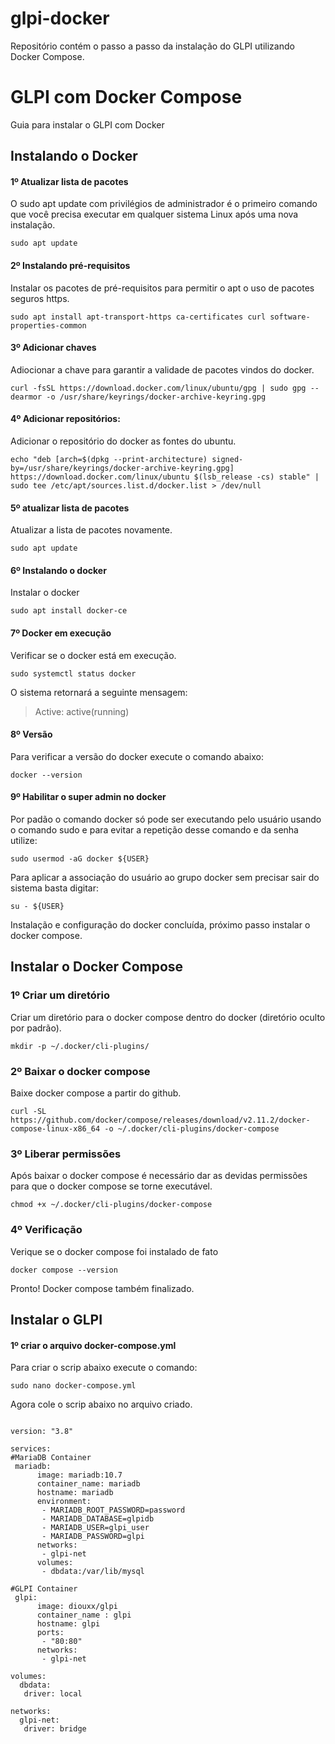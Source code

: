 # glpi-docker
Repositório contém o passo a passo da instalação do GLPI utilizando Docker Compose.

# GLPI com Docker Compose
Guia para instalar o GLPI com Docker

## Instalando o Docker

#### 1º Atualizar lista de pacotes

O sudo apt update com privilégios de administrador é o primeiro comando que você precisa executar em qualquer sistema Linux após uma nova instalação.

~~~
sudo apt update
~~~

#### 2º Instalando pré-requisitos

Instalar os pacotes de pré-requisitos para permitir o apt o uso de pacotes seguros https.

~~~
sudo apt install apt-transport-https ca-certificates curl software-properties-common
~~~

#### 3º Adicionar chaves

Adiocionar a chave para garantir a validade de pacotes vindos do docker.

~~~
curl -fsSL https://download.docker.com/linux/ubuntu/gpg | sudo gpg --dearmor -o /usr/share/keyrings/docker-archive-keyring.gpg
~~~

#### 4º Adicionar repositórios:

Adicionar o repositório do docker as fontes do ubuntu.

~~~
echo "deb [arch=$(dpkg --print-architecture) signed-by=/usr/share/keyrings/docker-archive-keyring.gpg] https://download.docker.com/linux/ubuntu $(lsb_release -cs) stable" | sudo tee /etc/apt/sources.list.d/docker.list > /dev/null
~~~

#### 5º atualizar lista de pacotes

Atualizar a lista de pacotes novamente.

~~~
sudo apt update
~~~

#### 6º Instalando o docker

Instalar o docker

~~~
sudo apt install docker-ce
~~~

#### 7º Docker em execução

Verificar se o docker está em execução.

~~~
sudo systemctl status docker
~~~

O sistema retornará a seguinte mensagem:
> Active: active(running)

#### 8º Versão

Para verificar a versão do docker execute o comando abaixo:

~~~
docker --version
~~~

#### 9º Habilitar o super admin no docker

Por padão o comando docker só pode ser executando pelo usuário usando o comando sudo e para evitar a repetição desse comando e da senha utilize:

~~~
sudo usermod -aG docker ${USER}
~~~

Para aplicar a associação do usuário ao grupo docker sem precisar sair do sistema basta digitar:

~~~
su - ${USER}
~~~

Instalação e configuração do docker concluída, próximo passo instalar o docker compose.

## Instalar o Docker Compose

### 1º Criar um diretório

Criar um diretório para o docker compose dentro do docker (diretório oculto por padrão).

~~~
mkdir -p ~/.docker/cli-plugins/
~~~

### 2º Baixar o docker compose

Baixe docker compose a partir do github.

~~~
curl -SL https://github.com/docker/compose/releases/download/v2.11.2/docker-compose-linux-x86_64 -o ~/.docker/cli-plugins/docker-compose
~~~

### 3º Liberar permissões

Após baixar o docker compose é necessário dar as devidas permissões para que o docker compose se torne executável.

~~~
chmod +x ~/.docker/cli-plugins/docker-compose
~~~
### 4º Verificação

Verique se o docker compose foi instalado de fato

~~~
docker compose --version
~~~

Pronto! Docker compose também finalizado.

## Instalar o GLPI

#### 1º criar o arquivo docker-compose.yml

Para criar o scrip abaixo execute o comando:

~~~
sudo nano docker-compose.yml
~~~
Agora cole o scrip abaixo no arquivo criado.

~~~

version: "3.8"

services:
#MariaDB Container
 mariadb:
      image: mariadb:10.7
      container_name: mariadb
      hostname: mariadb
      environment:
       - MARIADB_ROOT_PASSWORD=password
       - MARIADB_DATABASE=glpidb
       - MARIADB_USER=glpi_user
       - MARIADB_PASSWORD=glpi
      networks:
       - glpi-net
      volumes:
       - dbdata:/var/lib/mysql

#GLPI Container
 glpi:
      image: diouxx/glpi
      container_name : glpi
      hostname: glpi
      ports:
       - "80:80"
      networks:
       - glpi-net

volumes:
  dbdata:
   driver: local

networks:
  glpi-net:
   driver: bridge
~~~
